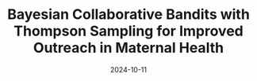 ---
title: "Bayesian Collaborative Bandits with Thompson Sampling for Improved Outreach in Maternal Health"
authors_before: "Arpan Dasgupta"
authors_after: ", Arun Suggala, Karthikeyan Shanmugam, Milind Tambe, Aparna Taneja"
award: ""
collection: publications
# permalink: /publication/eluder
tldr: 'An improved collaborative bandits approach with bayesian regret derivation for a special case!'
date: 2024-10-11
venue: 'Under Review'
preprint: '' 
header: 
  teaser: 'papers/eluder/userreward.png'
paper: ''
# code: 'https://github.com/yanndubs/invariant-self-supervised-learning' 
# twitter: "https://x.com/gaganjain1582/status/1820107343369035819"
link: ''
video: ''
categories:
  - Reinforcement Learning
  - Theory
  - Societal Impact
  - Selected Papers 
---